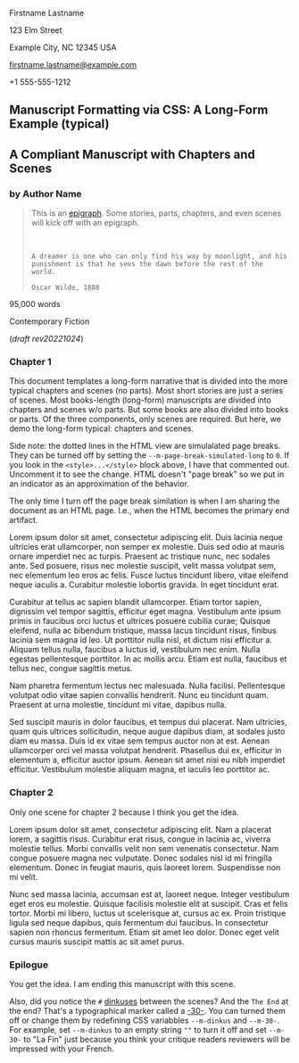 <!--
Convert this to PDF (reference README.md on how to do that).

This is a typical long-form manuscript: Chapters and scenes.

(c) Copyright 2022 Todd Warner
This work is licensed under Attribution 4.0 International. To view a copy
of this license, visit http://creativecommons.org/licenses/by/4.0/
-->

<style>
    /*
    @import "https://toddwarner.io/pub/css/manuscript-css/manuscript.css";
    */
    @import "../manuscript.css";

    /* Examples of overloading some CSS variables. Uncomment the font-weight
       variable to flip the title to bold. Uncomment the other to turn off the
       dotted like page-break simulator when presenting the document on the
       web. */
    :root {
        /*
        --m-font-weight-title: bold;
        --m-page-break-simulated-long: 0;
        */
        --m-pagination-header: "Lastname / Long-form Prose / " counter(page);
    }
</style>

<div id="vpage">
<article id="manuscript" class="long narrative">

<div id="m-contact">

Firstname Lastname

123 Elm Street

Example City, NC 12345 USA

firstname.lastname@example.com

+1 555-555-1212

</div>

<div class="m-header">

# Manuscript Formatting via CSS: A Long-Form Example (typical)

## A Compliant Manuscript with Chapters and Scenes

### by Author Name

> This is an [epigraph](https://en.wikipedia.org/wiki/Epigraph_(literature)).
> Some stories, parts, chapters, and even scenes will kick off with an epigraph.
>
> &nbsp;
> <div class="x-poem">
>
> ```plaintext
> A dreamer is one who can only find his way by moonlight, and his
> punishment is that he sees the dawn before the rest of the world.
>                                                              Oscar Wilde, 1888
> ```
>
> </div>

<div class="m-facts">

95,000 words

Contemporary Fiction

(_draft rev20221024_)

</div></div>

<section class="m-chapter">
<div class="m-header">

# Chapter 1

</div>
<section class="m-scene">

This document templates a long-form narrative that is divided into the more
typical chapters and scenes (no parts). Most short stories are just a series of
scenes. Most books-length (long-form) manuscripts are divided into chapters and
scenes w/o parts. But some books are also divided into books or parts. Of the
three components, only scenes are required. But here, we demo the long-form
typical: chapters and scenes.

Side note: the dotted lines in the HTML view are simulalated page breaks. They
can be turned off by setting the `--m-page-break-simulated-long` to `0`. If you
look in the `<style>...</style>` block above, I have that commented out.
Uncomment it to see the change. HTML doesn't "page break" so we put in an
indicator as an approximation of the behavior.

The only time I turn off the page break similation is when I am sharing the 
document as an HTML page. I.e., when the HTML becomes the primary end artifact.

</section> <!-- end scene -->
<section class="m-scene">

Lorem ipsum dolor sit amet, consectetur adipiscing elit. Duis lacinia neque
ultricies erat ullamcorper, non semper ex molestie. Duis sed odio at mauris
ornare imperdiet nec ac turpis. Praesent ac tristique nunc, nec sodales ante.
Sed posuere, risus nec molestie suscipit, velit massa volutpat sem, nec
elementum leo eros ac felis. Fusce luctus tincidunt libero, vitae eleifend
neque iaculis a. Curabitur molestie lobortis gravida. In eget tincidunt erat.

Curabitur at tellus ac sapien blandit ullamcorper. Etiam tortor sapien,
dignissim vel tempor sagittis, efficitur eget magna. Vestibulum ante ipsum
primis in faucibus orci luctus et ultrices posuere cubilia curae; Quisque
eleifend, nulla ac bibendum tristique, massa lacus tincidunt risus, finibus
lacinia sem magna id leo. Ut porttitor nulla nisl, et dictum nisi efficitur a.
Aliquam tellus nulla, faucibus a luctus id, vestibulum nec enim. Nulla egestas
pellentesque porttitor. In ac mollis arcu. Etiam est nulla, faucibus et tellus
nec, congue sagittis metus.

</section> <!-- end scene -->
<section class="m-scene">

Nam pharetra fermentum lectus nec malesuada. Nulla facilisi. Pellentesque
volutpat odio vitae sapien convallis hendrerit. Nunc eu tincidunt quam. Praesent
at urna molestie, tincidunt mi vitae, dapibus nulla.

Sed suscipit mauris in dolor faucibus, et tempus dui placerat. Nam ultricies,
quam quis ultrices sollicitudin, neque augue dapibus diam, at sodales justo
diam eu massa. Duis id ex vitae sem tempus auctor non at est. Aenean
ullamcorper orci vel massa volutpat hendrerit. Phasellus dui ex, efficitur in
elementum a, efficitur auctor ipsum. Aenean sit amet nisi eu nibh imperdiet
efficitur. Vestibulum molestie aliquam magna, et iaculis leo porttitor ac.

</section> <!-- end scene -->
</section> <!-- end chapter -->

<section class="m-chapter">
<div class="m-header">

# Chapter 2

</div>
<section class="m-scene">

Only one scene for chapter 2 because I think you get the idea.

Lorem ipsum dolor sit amet, consectetur adipiscing elit. Nam a placerat lorem,
a sagittis risus. Curabitur erat risus, congue in lacinia ac, viverra molestie
tellus. Morbi convallis velit non sem venenatis consectetur. Nam congue posuere
magna nec vulputate. Donec sodales nisl id mi fringilla elementum. Donec in
feugiat mauris, quis laoreet lorem. Suspendisse non mi velit.

Nunc sed massa lacinia, accumsan est at, laoreet neque. Integer vestibulum eget
eros eu molestie. Quisque facilisis molestie elit at suscipit. Cras et felis
tortor. Morbi mi libero, luctus ut scelerisque at, cursus ac ex. Proin
tristique ligula sed neque dapibus, quis fermentum dui faucibus. In consectetur
sapien non rhoncus fermentum. Etiam sit amet leo dolor. Donec eget velit cursus
mauris suscipit mattis ac sit amet purus.

</section> <!-- end scene -->
</section> <!-- end chapter -->

<section class="m-chapter">
<div class="m-header">

# Epilogue

</div>
<section class="m-scene">

You get the idea. I am ending this manuscript with this scene.

Also, did you notice the `#` [dinkuses](https://en.wikipedia.org/wiki/Dinkus)
between the scenes? And the `The End` at the end? That's a typographical marker
called a [-30-](https://en.wikipedia.org/wiki/-30-). You can turned them off or
change them by redefining CSS variabbles `--m-dinkus` and `--m-30-`. For
example, set `--m-dinkus` to an empty string `""` to turn it off and set
`--m-30-` to "La Fin" just because you think your critique readers reviewers
will be impressed with your French.

</section> <!-- scene -->
</section> <!-- chapter -->

</article> <!-- manuscript -->
</div> <!-- vpage -->

